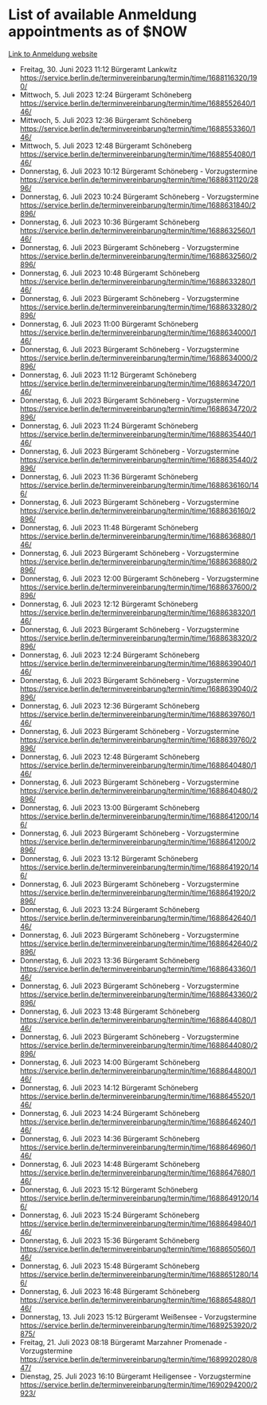 # List of available Anmeldung appointments as of $NOW
[Link to Anmeldung website](https://service.berlin.de/terminvereinbarung/termin/tag.php?termin=1&anliegen[]=120686&dienstleisterlist=122210,122217,327316,122219,327312,122227,327314,122231,327346,122243,327348,122254,122252,329742,122260,329745,122262,329748,122271,327278,122273,327274,122277,327276,330436,122280,327294,122282,327290,122284,327292,122291,327270,122285,327266,122286,327264,122296,327268,150230,329760,122297,327286,122294,327284,122312,329763,122314,329775,122304,327330,122311,327334,122309,327332,317869,122281,327352,122279,329772,122283,122276,327324,122274,327326,122267,329766,122246,327318,122251,327320,122257,327322,122208,327298,122226,327300&herkunft=http%3A%2F%2Fservice.berlin.de%2Fdienstleistung%2F120686%2F)
- Freitag, 30. Juni 2023 11:12 Bürgeramt Lankwitz https://service.berlin.de/terminvereinbarung/termin/time/1688116320/190/
- Mittwoch, 5. Juli 2023 12:24 Bürgeramt Schöneberg https://service.berlin.de/terminvereinbarung/termin/time/1688552640/146/
- Mittwoch, 5. Juli 2023 12:36 Bürgeramt Schöneberg https://service.berlin.de/terminvereinbarung/termin/time/1688553360/146/
- Mittwoch, 5. Juli 2023 12:48 Bürgeramt Schöneberg https://service.berlin.de/terminvereinbarung/termin/time/1688554080/146/
- Donnerstag, 6. Juli 2023 10:12 Bürgeramt Schöneberg - Vorzugstermine https://service.berlin.de/terminvereinbarung/termin/time/1688631120/2896/
- Donnerstag, 6. Juli 2023 10:24 Bürgeramt Schöneberg - Vorzugstermine https://service.berlin.de/terminvereinbarung/termin/time/1688631840/2896/
- Donnerstag, 6. Juli 2023 10:36 Bürgeramt Schöneberg https://service.berlin.de/terminvereinbarung/termin/time/1688632560/146/
- Donnerstag, 6. Juli 2023  Bürgeramt Schöneberg - Vorzugstermine https://service.berlin.de/terminvereinbarung/termin/time/1688632560/2896/
- Donnerstag, 6. Juli 2023 10:48 Bürgeramt Schöneberg https://service.berlin.de/terminvereinbarung/termin/time/1688633280/146/
- Donnerstag, 6. Juli 2023  Bürgeramt Schöneberg - Vorzugstermine https://service.berlin.de/terminvereinbarung/termin/time/1688633280/2896/
- Donnerstag, 6. Juli 2023 11:00 Bürgeramt Schöneberg https://service.berlin.de/terminvereinbarung/termin/time/1688634000/146/
- Donnerstag, 6. Juli 2023  Bürgeramt Schöneberg - Vorzugstermine https://service.berlin.de/terminvereinbarung/termin/time/1688634000/2896/
- Donnerstag, 6. Juli 2023 11:12 Bürgeramt Schöneberg https://service.berlin.de/terminvereinbarung/termin/time/1688634720/146/
- Donnerstag, 6. Juli 2023  Bürgeramt Schöneberg - Vorzugstermine https://service.berlin.de/terminvereinbarung/termin/time/1688634720/2896/
- Donnerstag, 6. Juli 2023 11:24 Bürgeramt Schöneberg https://service.berlin.de/terminvereinbarung/termin/time/1688635440/146/
- Donnerstag, 6. Juli 2023  Bürgeramt Schöneberg - Vorzugstermine https://service.berlin.de/terminvereinbarung/termin/time/1688635440/2896/
- Donnerstag, 6. Juli 2023 11:36 Bürgeramt Schöneberg https://service.berlin.de/terminvereinbarung/termin/time/1688636160/146/
- Donnerstag, 6. Juli 2023  Bürgeramt Schöneberg - Vorzugstermine https://service.berlin.de/terminvereinbarung/termin/time/1688636160/2896/
- Donnerstag, 6. Juli 2023 11:48 Bürgeramt Schöneberg https://service.berlin.de/terminvereinbarung/termin/time/1688636880/146/
- Donnerstag, 6. Juli 2023  Bürgeramt Schöneberg - Vorzugstermine https://service.berlin.de/terminvereinbarung/termin/time/1688636880/2896/
- Donnerstag, 6. Juli 2023 12:00 Bürgeramt Schöneberg - Vorzugstermine https://service.berlin.de/terminvereinbarung/termin/time/1688637600/2896/
- Donnerstag, 6. Juli 2023 12:12 Bürgeramt Schöneberg https://service.berlin.de/terminvereinbarung/termin/time/1688638320/146/
- Donnerstag, 6. Juli 2023  Bürgeramt Schöneberg - Vorzugstermine https://service.berlin.de/terminvereinbarung/termin/time/1688638320/2896/
- Donnerstag, 6. Juli 2023 12:24 Bürgeramt Schöneberg https://service.berlin.de/terminvereinbarung/termin/time/1688639040/146/
- Donnerstag, 6. Juli 2023  Bürgeramt Schöneberg - Vorzugstermine https://service.berlin.de/terminvereinbarung/termin/time/1688639040/2896/
- Donnerstag, 6. Juli 2023 12:36 Bürgeramt Schöneberg https://service.berlin.de/terminvereinbarung/termin/time/1688639760/146/
- Donnerstag, 6. Juli 2023  Bürgeramt Schöneberg - Vorzugstermine https://service.berlin.de/terminvereinbarung/termin/time/1688639760/2896/
- Donnerstag, 6. Juli 2023 12:48 Bürgeramt Schöneberg https://service.berlin.de/terminvereinbarung/termin/time/1688640480/146/
- Donnerstag, 6. Juli 2023  Bürgeramt Schöneberg - Vorzugstermine https://service.berlin.de/terminvereinbarung/termin/time/1688640480/2896/
- Donnerstag, 6. Juli 2023 13:00 Bürgeramt Schöneberg https://service.berlin.de/terminvereinbarung/termin/time/1688641200/146/
- Donnerstag, 6. Juli 2023  Bürgeramt Schöneberg - Vorzugstermine https://service.berlin.de/terminvereinbarung/termin/time/1688641200/2896/
- Donnerstag, 6. Juli 2023 13:12 Bürgeramt Schöneberg https://service.berlin.de/terminvereinbarung/termin/time/1688641920/146/
- Donnerstag, 6. Juli 2023  Bürgeramt Schöneberg - Vorzugstermine https://service.berlin.de/terminvereinbarung/termin/time/1688641920/2896/
- Donnerstag, 6. Juli 2023 13:24 Bürgeramt Schöneberg https://service.berlin.de/terminvereinbarung/termin/time/1688642640/146/
- Donnerstag, 6. Juli 2023  Bürgeramt Schöneberg - Vorzugstermine https://service.berlin.de/terminvereinbarung/termin/time/1688642640/2896/
- Donnerstag, 6. Juli 2023 13:36 Bürgeramt Schöneberg https://service.berlin.de/terminvereinbarung/termin/time/1688643360/146/
- Donnerstag, 6. Juli 2023  Bürgeramt Schöneberg - Vorzugstermine https://service.berlin.de/terminvereinbarung/termin/time/1688643360/2896/
- Donnerstag, 6. Juli 2023 13:48 Bürgeramt Schöneberg https://service.berlin.de/terminvereinbarung/termin/time/1688644080/146/
- Donnerstag, 6. Juli 2023  Bürgeramt Schöneberg - Vorzugstermine https://service.berlin.de/terminvereinbarung/termin/time/1688644080/2896/
- Donnerstag, 6. Juli 2023 14:00 Bürgeramt Schöneberg https://service.berlin.de/terminvereinbarung/termin/time/1688644800/146/
- Donnerstag, 6. Juli 2023 14:12 Bürgeramt Schöneberg https://service.berlin.de/terminvereinbarung/termin/time/1688645520/146/
- Donnerstag, 6. Juli 2023 14:24 Bürgeramt Schöneberg https://service.berlin.de/terminvereinbarung/termin/time/1688646240/146/
- Donnerstag, 6. Juli 2023 14:36 Bürgeramt Schöneberg https://service.berlin.de/terminvereinbarung/termin/time/1688646960/146/
- Donnerstag, 6. Juli 2023 14:48 Bürgeramt Schöneberg https://service.berlin.de/terminvereinbarung/termin/time/1688647680/146/
- Donnerstag, 6. Juli 2023 15:12 Bürgeramt Schöneberg https://service.berlin.de/terminvereinbarung/termin/time/1688649120/146/
- Donnerstag, 6. Juli 2023 15:24 Bürgeramt Schöneberg https://service.berlin.de/terminvereinbarung/termin/time/1688649840/146/
- Donnerstag, 6. Juli 2023 15:36 Bürgeramt Schöneberg https://service.berlin.de/terminvereinbarung/termin/time/1688650560/146/
- Donnerstag, 6. Juli 2023 15:48 Bürgeramt Schöneberg https://service.berlin.de/terminvereinbarung/termin/time/1688651280/146/
- Donnerstag, 6. Juli 2023 16:48 Bürgeramt Schöneberg https://service.berlin.de/terminvereinbarung/termin/time/1688654880/146/
- Donnerstag, 13. Juli 2023 15:12 Bürgeramt Weißensee - Vorzugstermine https://service.berlin.de/terminvereinbarung/termin/time/1689253920/2875/
- Freitag, 21. Juli 2023 08:18 Bürgeramt Marzahner Promenade - Vorzugstermine https://service.berlin.de/terminvereinbarung/termin/time/1689920280/847/
- Dienstag, 25. Juli 2023 16:10 Bürgeramt Heiligensee - Vorzugstermine https://service.berlin.de/terminvereinbarung/termin/time/1690294200/2923/
